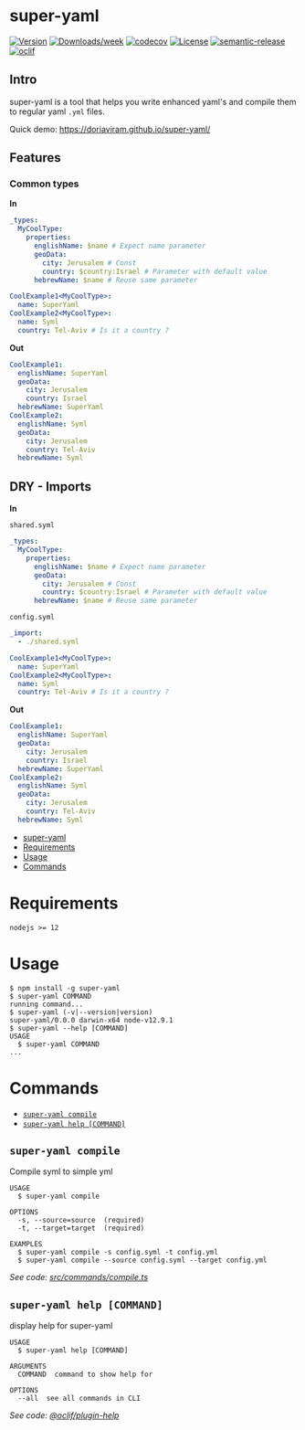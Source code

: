 # super-yaml

[![Version](https://img.shields.io/npm/v/super-yaml.svg)](https://npmjs.org/package/super-yaml)
[![Downloads/week](https://img.shields.io/npm/dw/super-yaml.svg)](https://npmjs.org/package/super-yaml)
[![codecov](https://codecov.io/gh/doriaviram/super-yaml/branch/master/graph/badge.svg?token=D2ZTCVDOX1)](https://codecov.io/gh/doriaviram/super-yaml)
[![License](https://img.shields.io/npm/l/super-yaml.svg)](https://github.com/doriaviram/super-yaml/blob/master/package.json)
[![semantic-release](https://img.shields.io/badge/%20%20%F0%9F%93%A6%F0%9F%9A%80-semantic--release-e10079.svg)](https://github.com/semantic-release/semantic-release)
[![oclif](https://img.shields.io/badge/cli-oclif-brightgreen.svg)](https://oclif.io)

## Intro

super-yaml is a tool that helps you write enhanced yaml's and compile them to regular yaml `.yml` files.

Quick demo: https://doriaviram.github.io/super-yaml/

## Features

### Common types

**In**

```yaml
_types:
  MyCoolType:
    properties:
      englishName: $name # Expect name parameter
      geoData:
        city: Jerusalem # Const
        country: $country:Israel # Parameter with default value
      hebrewName: $name # Reuse same parameter

CoolExample1<MyCoolType>:
  name: SuperYaml
CoolExample2<MyCoolType>:
  name: Syml
  country: Tel-Aviv # Is it a country ?
```

**Out**

```yaml
CoolExample1:
  englishName: SuperYaml
  geoData:
    city: Jerusalem
    country: Israel
  hebrewName: SuperYaml
CoolExample2:
  englishName: Syml
  geoData:
    city: Jerusalem
    country: Tel-Aviv
  hebrewName: Syml
```

## DRY - Imports

**In**

`shared.syml`

```yaml
_types:
  MyCoolType:
    properties:
      englishName: $name # Expect name parameter
      geoData:
        city: Jerusalem # Const
        country: $country:Israel # Parameter with default value
      hebrewName: $name # Reuse same parameter
```

`config.syml`

```yaml
_import:
  - ./shared.syml

CoolExample1<MyCoolType>:
  name: SuperYaml
CoolExample2<MyCoolType>:
  name: Syml
  country: Tel-Aviv # Is it a country ?
```

**Out**

```yaml
CoolExample1:
  englishName: SuperYaml
  geoData:
    city: Jerusalem
    country: Israel
  hebrewName: SuperYaml
CoolExample2:
  englishName: Syml
  geoData:
    city: Jerusalem
    country: Tel-Aviv
  hebrewName: Syml
```

<!-- toc -->

- [super-yaml](#super-yaml)
- [Requirements](#requirements)
- [Usage](#usage)
- [Commands](#commands)
<!-- tocstop -->

# Requirements

`nodejs >= 12`

# Usage

<!-- usage -->

```sh-session
$ npm install -g super-yaml
$ super-yaml COMMAND
running command...
$ super-yaml (-v|--version|version)
super-yaml/0.0.0 darwin-x64 node-v12.9.1
$ super-yaml --help [COMMAND]
USAGE
  $ super-yaml COMMAND
...
```

<!-- usagestop -->

# Commands

<!-- commands -->

- [`super-yaml compile`](#super-yaml-compile)
- [`super-yaml help [COMMAND]`](#super-yaml-help-command)

## `super-yaml compile`

Compile syml to simple yml

```
USAGE
  $ super-yaml compile

OPTIONS
  -s, --source=source  (required)
  -t, --target=target  (required)

EXAMPLES
  $ super-yaml compile -s config.syml -t config.yml
  $ super-yaml compile --source config.syml --target config.yml
```

_See code: [src/commands/compile.ts](https://github.com/doriaviram/super-yaml/blob/v0.0.0/src/commands/compile.ts)_

## `super-yaml help [COMMAND]`

display help for super-yaml

```
USAGE
  $ super-yaml help [COMMAND]

ARGUMENTS
  COMMAND  command to show help for

OPTIONS
  --all  see all commands in CLI
```

_See code: [@oclif/plugin-help](https://github.com/oclif/plugin-help/blob/v3.2.2/src/commands/help.ts)_

<!-- commandsstop -->
